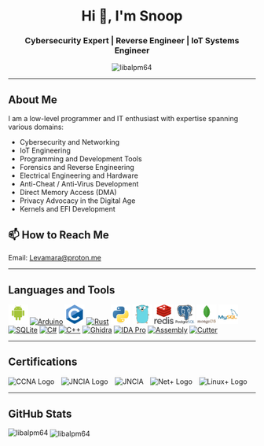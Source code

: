 <h1 align="center">Hi 👋, I'm Snoop</h1>
<h3 align="center">Cybersecurity Expert | Reverse Engineer | IoT Systems Engineer</h3>

<p align="center"> 
  <img src="https://komarev.com/ghpvc/?username=libalpm64&label=Profile%20views&color=0e75b6&style=flat" alt="libalpm64" /> 
</p>

---

<h2 align="left">About Me</h2>
<p>I am a low-level programmer and IT enthusiast with expertise spanning various domains:</p>
<ul>
  <li>Cybersecurity and Networking</li>
  <li>IoT Engineering</li>
  <li>Programming and Development Tools</li>
  <li>Forensics and Reverse Engineering</li>
  <li>Electrical Engineering and Hardware</li>
  <li>Anti-Cheat / Anti-Virus Development</li>
  <li>Direct Memory Access (DMA)</li>
  <li>Privacy Advocacy in the Digital Age</li>
  <li>Kernels and EFI Development</li>
</ul>

<h2 align="left">📫 How to Reach Me</h2>
<p>Email: <a href="mailto:Levamara@proton.me">Levamara@proton.me</a></p>


---

<h2 align="left">Languages and Tools</h2>
<p align="left">
  <a href="https://developer.android.com" target="_blank" rel="noreferrer"> <img src="https://raw.githubusercontent.com/devicons/devicon/master/icons/android/android-original-wordmark.svg" alt="Android" width="40" height="40"/></a>
  <a href="https://www.arduino.cc/" target="_blank" rel="noreferrer"> <img src="https://cdn.worldvectorlogo.com/logos/arduino-1.svg" alt="Arduino" width="40" height="40"/></a>
  <a href="https://www.cprogramming.com/" target="_blank" rel="noreferrer"> <img src="https://raw.githubusercontent.com/devicons/devicon/master/icons/c/c-original.svg" alt="C" width="40" height="40"/></a>
  <a href="https://www.rust-lang.org" target="_blank" rel="noreferrer"> <img src="https://foundation.rust-lang.org/img/rust-logo-blk.svg" alt="Rust" width="40" height="40"/></a>
  <a href="https://www.python.org" target="_blank" rel="noreferrer"> <img src="https://raw.githubusercontent.com/devicons/devicon/master/icons/python/python-original.svg" alt="Python" width="40" height="40"/></a>
  <a href="https://golang.org" target="_blank" rel="noreferrer"> <img src="https://raw.githubusercontent.com/devicons/devicon/master/icons/go/go-original.svg" alt="Go" width="40" height="40"/></a>
  <a href="https://redis.io" target="_blank" rel="noreferrer"> <img src="https://raw.githubusercontent.com/devicons/devicon/master/icons/redis/redis-original-wordmark.svg" alt="Redis" width="40" height="40"/></a>
  <a href="https://www.postgresql.org" target="_blank" rel="noreferrer"> <img src="https://raw.githubusercontent.com/devicons/devicon/master/icons/postgresql/postgresql-original-wordmark.svg" alt="PostgreSQL" width="40" height="40"/></a>
  <a href="https://www.mongodb.com/" target="_blank" rel="noreferrer"> <img src="https://raw.githubusercontent.com/devicons/devicon/master/icons/mongodb/mongodb-original-wordmark.svg" alt="MongoDB" width="40" height="40"/></a>
  <a href="https://www.mysql.com/" target="_blank" rel="noreferrer"> <img src="https://raw.githubusercontent.com/devicons/devicon/master/icons/mysql/mysql-original-wordmark.svg" alt="MySQL" width="40" height="40"/></a>
  <a href="https://www.sqlite.org/" target="_blank" rel="noreferrer"> <img src="https://www.vectorlogo.zone/logos/sqlite/sqlite-icon.svg" alt="SQLite" width="40" height="40"/></a>
  <a href="https://learn.microsoft.com/en-us/dotnet/csharp/" target="_blank" rel="noreferrer"> <img src="https://raw.githubusercontent.com/bablubambal/All_logo_and_pictures/refs/heads/main/programming%20languages/c%23.svg" alt="C#" width="40" height="40"/></a>
  <a href="https://www.cplusplus.com/" target="_blank" rel="noreferrer"> <img src="https://raw.githubusercontent.com/bablubambal/All_logo_and_pictures/refs/heads/main/programming%20languages/c%2B%2B.svg" alt="C++" width="40" height="40"/></a>
  <a href="https://ghidra-sre.org/" target="_blank" rel="noreferrer"> <img src="https://upload.wikimedia.org/wikipedia/commons/thumb/f/f6/Ghidra_logo.svg/512px-Ghidra_logo.svg.png?20220727174502" alt="Ghidra" width="40" height="40"/></a>
  <a href="https://www.hex-rays.com/products/ida/" target="_blank" rel="noreferrer"> <img src="https://external-content.duckduckgo.com/iu/?u=https%3A%2F%2Fi-cdn.apsgo.com%2Fcdn%2FHJ9CzVLgoagIIVJSuzwLw9LyCEmGXaowwjC42ULI.png&f=1&nofb=1&ipt=bff8140ec65be5bf62c4c708106d40a49f63c5f2318c3ca69df715889b6fc1fb&ipo=images" alt="IDA Pro" width="40" height="40"/></a>
  <a href="https://www.gnu.org/software/binutils/" target="_blank" rel="noreferrer"> <img src="https://upload.wikimedia.org/wikipedia/en/thumb/2/22/Heckert_GNU_white.svg/100px-Heckert_GNU_white.svg.png" alt="Assembly" width="40" height="40"/></a>
  <a href="https://cutter.re/" target="_blank" rel="noreferrer"> <img src="https://avatars.githubusercontent.com/u/72097027?s=48&v=4" alt="Cutter" width="40" height="40"/></a>
</p>



---
<h2 align="left">Certifications</h2>
<p align="left">
  <img src="https://images.credly.com/size/100x100/images/0a6d331e-8abf-4272-a949-33f754569a76/CCNAENSA__1_.png" alt="CCNA Logo" title="CCNA" style="vertical-align:middle; margin-right:10px; width:75px; height:75px;">
  <img src="https://www.netacad.com/p/ff9e491c-49be-4734-803e-a79e6e83dab1/badges/badge-images/d37cd1b7-ce71-45ab-b33d-da7f8ce2a5e2.png?response-content-disposition=inline" alt="JNCIA Logo" title="JNCIA" style="vertical-align:middle; margin-right:10px; width:74px; height:75px;">
  <img src="https://images.credly.com/size/340x340/images/115e08d1-6b0c-40b2-aa15-5906022f4db0/L_01_asso_JNCIA-Junos.png" alt="JNCIA" title="JNCIA" style="vertical-align:middle; margin-right:10px; width:75px; height:75px;">
  <img src="https://comptiacdn.azureedge.net/webcontent/images/default-source/siteicons/logonetworkplus.svg?sfvrsn=c1041be7_2" alt="Net+ Logo" title="Net+" style="vertical-align:middle; margin-right:10px; width:75px; height:75px;">
  <img src="https://comptiacdn.azureedge.net/webcontent/images/default-source/siteicons/logolinuxplus.svg?sfvrsn=a1b030a_10" alt="Linux+ Logo" title="Linux+" style="vertical-align:middle; margin-right:10px; width:75px; height:75px;">
</p>




---

<h2 align="left">GitHub Stats</h2>
<p><img align="left" src="https://github-readme-stats.vercel.app/api/top-langs?username=libalpm64&show_icons=true&locale=en&layout=compact" alt="libalpm64" /></p>
<p>&nbsp;<img align="center" src="https://github-readme-stats.vercel.app/api?username=libalpm64&show_icons=true&locale=en" alt="libalpm64" /></p>
